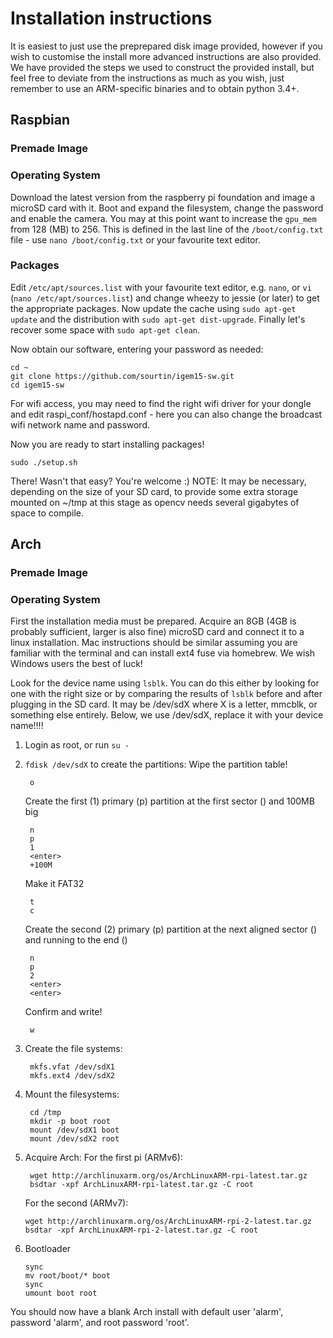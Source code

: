 # Installation instructions
It is easiest to just use the preprepared disk image provided, however if you wish to customise the install more advanced instructions are also provided. We have provided the steps we used to construct the provided install, but feel free to deviate from the instructions as much as you wish, just remember to use an ARM-specific binaries and to obtain python 3.4+.

## Raspbian
### Premade Image
### Operating System
Download the latest version from the raspberry pi foundation and image a microSD card with it. Boot and expand the filesystem, change the password and enable the camera. You may at this point want to increase the `gpu_mem` from 128 (MB) to 256. This is defined in the last line of the `/boot/config.txt` file - use `nano /boot/config.txt` or your favourite text editor.

### Packages
Edit `/etc/apt/sources.list` with your favourite text editor, e.g. `nano`, or `vi` (`nano /etc/apt/sources.list`) and change wheezy to jessie (or later) to get the appropriate packages. Now update the cache using `sudo apt-get update` and the distribution with `sudo apt-get dist-upgrade`. Finally let's recover some space with `sudo apt-get clean`.

Now obtain our software, entering your password as needed:

    cd ~
    git clone https://github.com/sourtin/igem15-sw.git
    cd igem15-sw

For wifi access, you may need to find the right wifi driver for your dongle and edit raspi_conf/hostapd.conf - here you can also change the broadcast wifi network name and password.

Now you are ready to start installing packages!

    sudo ./setup.sh

There! Wasn't that easy? You're welcome :)
NOTE: It may be necessary, depending on the size of your SD card, to provide some extra storage mounted on ~/tmp at this stage as opencv needs several gigabytes of space to compile.

## Arch
### Premade Image
### Operating System
First the installation media must be prepared. Acquire an 8GB (4GB is probably sufficient, larger is also fine) microSD card and connect it to a linux installation. Mac instructions should be similar assuming you are familiar with the terminal and can install ext4 fuse via homebrew. We wish Windows users the best of luck!

Look for the device name using `lsblk`. You can do this either by looking for one with the right size or by comparing the results of `lsblk` before and after plugging in the SD card. It may be /dev/sdX where X is a letter, mmcblk, or something else entirely. Below, we use /dev/sdX, replace it with your device name!!!!

1. Login as root, or run `su -`
2. `fdisk /dev/sdX` to create the partitions:
   Wipe the partition table!

        o

   Create the first (1) primary (p) partition at the first sector (<enter>) and 100MB big

        n
        p
        1
        <enter>
        +100M

   Make it FAT32

        t
        c

   Create the second (2) primary (p) partition at the next aligned sector (<enter>) and running to the end (<enter>)

        n
        p
        2
        <enter>
        <enter>

   Confirm and write!

        w

3. Create the file systems: 

        mkfs.vfat /dev/sdX1
        mkfs.ext4 /dev/sdX2

4. Mount the filesystems:

        cd /tmp
        mkdir -p boot root
        mount /dev/sdX1 boot
        mount /dev/sdX2 root

5. Acquire Arch:
   For the first pi (ARMv6):

        wget http://archlinuxarm.org/os/ArchLinuxARM-rpi-latest.tar.gz
        bsdtar -xpf ArchLinuxARM-rpi-latest.tar.gz -C root

   For the second (ARMv7):

       wget http://archlinuxarm.org/os/ArchLinuxARM-rpi-2-latest.tar.gz
       bsdtar -xpf ArchLinuxARM-rpi-2-latest.tar.gz -C root

6. Bootloader

       sync
       mv root/boot/* boot
       sync
       umount boot root

You should now have a blank Arch install with default user 'alarm', password 'alarm', and root password 'root'.


